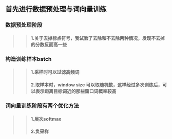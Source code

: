 ## 首先进行数据预处理与词向量训练
### 数据预处理阶段
>>#### 1.关于去掉标点符号，我试验了去除和不去除两种情况，发现不去掉的分数反而高一些
### 构造训练样本batch
>>#### 1.采样时可以过滤高频词
>>#### 2.取样本时，window size 可以取随机数，这样经过多次训练后，可以表示距离目标词近的那些窗口词概率较高
### 词向量训练阶段有两个优化方法
>>#### 1.层次softmax
>>#### 2.负采样
